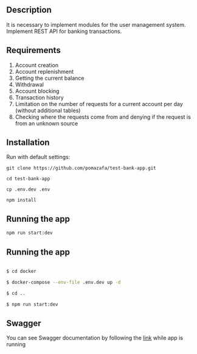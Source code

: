 ## Description

It is necessary to implement modules for the user management system.
Implement REST API for banking transactions.

## Requirements

1. Account creation
2. Account replenishment
3. Getting the current balance
4. Withdrawal
5. Account blocking
6. Transaction history
7. Limitation on the number of requests for a current account per day (without additional tables)
8. Checking where the requests come from and denying if the request is from an unknown source

## Installation

Run with default settings:

```
git clone https://github.com/pomazafa/test-bank-app.git

cd test-bank-app

cp .env.dev .env

npm install
```

## Running the app

```bash
npm run start:dev
```

## Running the app

```bash

$ cd docker

$ docker-compose --env-file .env.dev up -d

$ cd ..

$ npm run start:dev
```

## Swagger

You can see Swagger documentation by following the <a href="http://localhost:3000/swagger">link</a> while app is running
